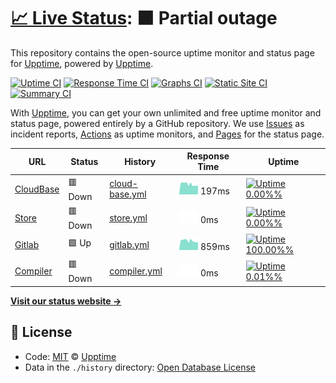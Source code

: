 # [📈 Live Status](https://status.albismart.com): <!--live status--> **🟧 Partial outage**

This repository contains the open-source uptime monitor and status page for [Upptime](https://upptime.js.org), powered by [Upptime](https://github.com/upptime/upptime).

[![Uptime CI](https://github.com/koj-co/upptime/workflows/Uptime%20CI/badge.svg)](https://github.com/koj-co/upptime/actions?query=workflow%3A%22Uptime+CI%22)
[![Response Time CI](https://github.com/koj-co/upptime/workflows/Response%20Time%20CI/badge.svg)](https://github.com/koj-co/upptime/actions?query=workflow%3A%22Response+Time+CI%22)
[![Graphs CI](https://github.com/koj-co/upptime/workflows/Graphs%20CI/badge.svg)](https://github.com/koj-co/upptime/actions?query=workflow%3A%22Graphs+CI%22)
[![Static Site CI](https://github.com/koj-co/upptime/workflows/Static%20Site%20CI/badge.svg)](https://github.com/koj-co/upptime/actions?query=workflow%3A%22Static+Site+CI%22)
[![Summary CI](https://github.com/koj-co/upptime/workflows/Summary%20CI/badge.svg)](https://github.com/koj-co/upptime/actions?query=workflow%3A%22Summary+CI%22)

With [Upptime](https://upptime.js.org), you can get your own unlimited and free uptime monitor and status page, powered entirely by a GitHub repository. We use [Issues](https://github.com/upptime/upptime/issues) as incident reports, [Actions](https://github.com/upptime/upptime/actions) as uptime monitors, and [Pages](https://status.albismart.com) for the status page.

<!--start: status pages-->
<!-- This summary is generated by Upptime (https://github.com/upptime/upptime) -->
<!-- Do not edit this manually, your changes will be overwritten -->

| URL                        | Status  | History                                                                                     | Response Time                                                                   | Uptime                                                                                                                                                                                                          |
| -------------------------- | ------- | ------------------------------------------------------------------------------------------- | ------------------------------------------------------------------------------- | --------------------------------------------------------------------------------------------------------------------------------------------------------------------------------------------------------------- |
| [CloudBase](64.225.81.232) | 🟥 Down | [cloud-base.yml](https://github.com/albismart/uptime/commits/master/history/cloud-base.yml) | <img alt="Response time graph" src="./graphs/cloud-base.png" height="20"> 197ms | [![Uptime 0.00%%](https://img.shields.io/endpoint?url=https%3A%2F%2Fraw.githubusercontent.com%2Falbismart%2Fuptime%2Fmaster%2Fapi%2Fcloud-base%2Fuptime.json)](https://status.albismart.com/history/cloud-base) |
| [Store](157.245.64.40)     | 🟥 Down | [store.yml](https://github.com/albismart/uptime/commits/master/history/store.yml)           | <img alt="Response time graph" src="./graphs/store.png" height="20"> 0ms        | [![Uptime 0.00%%](https://img.shields.io/endpoint?url=https%3A%2F%2Fraw.githubusercontent.com%2Falbismart%2Fuptime%2Fmaster%2Fapi%2Fstore%2Fuptime.json)](https://status.albismart.com/history/store)           |
| [Gitlab](128.199.44.156)   | 🟩 Up   | [gitlab.yml](https://github.com/albismart/uptime/commits/master/history/gitlab.yml)         | <img alt="Response time graph" src="./graphs/gitlab.png" height="20"> 859ms     | [![Uptime 100.00%%](https://img.shields.io/endpoint?url=https%3A%2F%2Fraw.githubusercontent.com%2Falbismart%2Fuptime%2Fmaster%2Fapi%2Fgitlab%2Fuptime.json)](https://status.albismart.com/history/gitlab)       |
| [Compiler](161.35.154.157) | 🟥 Down | [compiler.yml](https://github.com/albismart/uptime/commits/master/history/compiler.yml)     | <img alt="Response time graph" src="./graphs/compiler.png" height="20"> 0ms     | [![Uptime 0.01%%](https://img.shields.io/endpoint?url=https%3A%2F%2Fraw.githubusercontent.com%2Falbismart%2Fuptime%2Fmaster%2Fapi%2Fcompiler%2Fuptime.json)](https://status.albismart.com/history/compiler)     |

<!--end: status pages-->

[**Visit our status website →**](https://status.albismart.com)

## 📄 License

- Code: [MIT](./LICENSE) © [Upptime](https://upptime.js.org)
- Data in the `./history` directory: [Open Database License](https://opendatacommons.org/licenses/odbl/1-0/)
